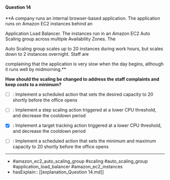 #### Question  14

**A company runs an internal browser-based application. The application runs on Amazon EC2 instances behind an

Application Load Balancer. The instances run in an Amazon EC2 Auto Scaling group across multiple Availability Zones. The

Auto Scaling group scales up to 20 instances during work hours, but scales down to 2 instances overnight. Staff are

complaining that the application is very slow when the day begins, although it runs well by midmorning.**

**How should the scaling be changed to address the staff complaints and keep costs to a minimum?**

- [ ] :  Implement a scheduled action that sets the desired capacity to 20 shortly before the office opens

- [ ] :  Implement a step scaling action triggered at a lower CPU threshold, and decrease the cooldown period

- [x] :  Implement a target tracking action triggered at a lower CPU threshold, and decrease the cooldown period

- [ ] :  Implement a scheduled action that sets the minimum and maximum capacity to 20 shortly before the office opens

----

- #amazon_ec2_auto_scaling_group #scaling #auto_scaling_group #application_load_balancer #amazon_ec2_instances
- hasExplain:: [[explanation_Question  14.md]]
